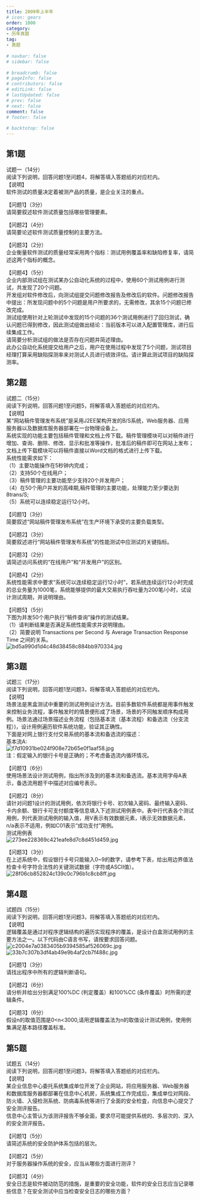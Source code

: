 ```yaml
---  
title: 2009年上半年  
# icon: gears  
order: 1000  
category:  
- 历年真题  
tag:  
- 真题  
  
# navbar: false  
# sidebar: false  
  
# breadcrumb: false  
# pageInfo: false  
# contributors: false  
# editLink: false  
# lastUpdated: false  
# prev: false  
# next: false  
comment: false  
# footer: false  
  
# backtotop: false  
---  
```

## 第1题 ##

试题一（14分）  
阅读下列说明，回答问题1至问题4，将解答填入答题纸的对应栏内。  
【说明】  
软件测试的质量决定着被测产品的质量，是企业关注的重点。  
  
【问题1】（3分）  
请简要叙述软件测试质量包括哪些管理要素。  
  
【问题2】（4分）  
请简要论述软件测试质量控制的主要方法。  
  
【问题3】（2分）  
企业衡量软件测试的质量经常采用两个指标：测试用例覆盖率和缺陷修复率，请简述这两个指标的概念。  
  
【问题4】（5分）  
企业内部测试组在测试某办公自动化系统的过程中，使用60个测试用例进行测试，共发现了20个问题。  
开发组对软件修改后，向测试组提交问题修改报告及修改后的软件。问题修改报告中提出：所发现问题中的5个问题是用户所要求的，无需修改，其余15个问题已修改完成。  
测试组使用针对上轮测试中发现的15个问题的36个测试用例进行了回归测试，确认问题已得到修改，因此测试组做出结论：当前版本可以进入配置管理库，进行后续集成工作。  
请简要分析测试组的做法是否存在问题并简述理由。  
此办公自动化系统提交给用户之后，用户在使用过程中发现了5个问题，测试项目经理打算采用缺陷探测率来对测试人员进行绩效评估。请计算此测试项目的缺陷探测率。  


## 第2题 ##

试题二（15分）  
阅读下列说明，回答问题1至问题5，将解答填入答题纸的对应栏内。  
【说明】  
某“网站稿件管理发布系统”是采用J2EE架构开发的B/S系统，Web服务器、应用服务器以及数据库服务器部署在一台物理设备上。  
系统实现的功能主要包括稿件管理和文档上传下载。稿件管理模块可以对稿件进行增加、查询、删除、修改、显示和批准等操作，批准后的稿件即可在网站上发布；文档上传下载模块可以将稿件直接以Word文档的格式进行上传下载。  
系统性能需求如下：  
（1）主要功能操作在5秒钟内完成；  
（2）支持50个在线用户；  
（3）稿件管理的主要功能至少支持20个并发用户；  
（4）在50个用户并发的高峰期,稿件管理的主要功能，处理能力至少要达到8trans/S;  
（5）系统可以连续稳定运行12小时。  
  
【问题1】（3分）  
简要叙述“网站稿件管理发布系统”在生产环境下承受的主要负载类型。  
  
【问题2】（3分）  
简要叙述进行“网站稿件管理发布系统”的性能测试中应测试的关键指标。  
  
【问题3】（2分）  
请简述访问系统的“在线用户”和“并发用户”的区别。  
  
【问题4】（2分）  
系统性能需求中要求“系统可以连续稳定运行12小时”，若系统连续运行12小时完成的总业务量为1000笔，系统能够提供的最大交易执行吞吐量为200笔/小时，试设计测试周期，并说明理由。  
  
【问题5】（5分）  
下图为并发50个用户执行“稿件查询”操作的测试结果。  
（1）请判断结果是否满足系统性能需求并说明理由。  
（2）简要说明 Transactions per Second 与 Average Transaction Response Time 之间的关系。  
![bd5a990d1d4c48d38458c884bb970334.jpg][]  


## 第3题 ##

试题三（17分）  
阅读下列说明，回答问题1至问题3，将解答填入答题纸的对应栏内。  
【说明】  
场景法是黑盒测试中重要的测试用例设计方法。目前多数软件系统都是用事件触发来控制业务流程，事件触发时的情景便形成了场景，场景的不同触发顺序构成用例。场景法通过场景描述业务流程（包括基本流（基本流程）和备选流（分支流程）)，设计用例遍历软件系统功能，验证其正确性。  
下面是对网上银行支付交易系统的基本流和备选流的描述：  
基本流A:  
![f7d10931be024f908e72b65e0f1aaf58.jpg][]  
注：假定输入的银行卡号是正确的；不考虑备选流内循环情况。  
  
【问题1】（6分）  
使用场景法设计测试用例，指出所涉及到的基本流和备选流。基本流用字母A表示，备选流用题干中描述对应编号表示。  
  
【问题2】（8分）  
请针对问题1设计的测试用例，依次将银行卡号、初次输入密码、最终输入密码、卡内余额、银行卡可支付额度等信息填入下述测试用例表中。表中行代表各个测试用例，列代表测试用例的输入值，用V表示有效数据元素，I表示无效数据元素，n/a表示不适用，例如C01表示“成功支付”用例。  
测试用例表  
![273ee228369c421eafe8d7c8d451d459.jpg][]  
  
【问题3】（3分）  
在上述系统中，假设银行卡号只能输入0~9的数字，请参考下表，给出用边界值法检查卡号字符合法性的关键测试数据（字符或ASCII值）。  
![28f06cb852824c139c0c796b1c8cb8ff.jpg][]  


## 第4题 ##

试题四（15分）  
阅读下列说明，回答问题1至问题3，将解答填入答题纸的对应栏内。  
【说明】  
逻辑覆盖是通过对程序逻辑结构的遍历实现程序的覆盖，是设计白盒测试用例的主要方法之一。以下代码由C语言书写，请按要求回答问题。  
![c2004e7a0383405b9394585af526069c.jpg][]  
![33b7c307b3df4ab49e9b4af2cb7f488c.jpg][]  
  
【问题1】（3分）  
请找出程序中所有的逻辑判断语句。  
  
【问题2】（6分）  
请分析并给出分别满足100%DC (判定覆盖）和100%CC (条件覆盖）时所需的逻辑条件。  
  
【问题3】（6分）  
假设n的取值范围是0&lt;n&lt;3000,请用逻辑覆盖法为n的取值设计测试用例，使用例集满足基本路径覆盖标准。  


## 第5题 ##

试题五（14分）  
阅读下列说明，回答问题1至问题3，将解答填入答题纸的对应栏内。  
【说明】  
某企业信息中心委托系统集成单位开发了企业网站，将应用服务器、Web服务器和数据库服务器都部署在信息中心机房，系统集成工作完成后，集成单位对网段、防火墙、入侵检测系统、防病毒系统等进行了全面的安全检査，向信息中心提交了安全测评报告。  
信息中心主管认为该测评报告不够全面，要求尽可能提供系统的、多层次的、深入的安全测评报告。  
  
【问题1】（5分）  
请简述系统的安全防护体系包括的层次。  
  
【问题2】（5分）  
对于服务器操作系统的安全，应当从哪些方面进行测评？  
  
【问题3】（4分）  
安全日志是软件被动防范的措施，是重要的安全功能，软件的安全日志应当记录哪些信息？在安全测试中应当检查安全日志的哪些方面？  



[bd5a990d1d4c48d38458c884bb970334.jpg]: https://www.xkxxkx.cn/file/exam/software/软件评测师/案例/第2题/bd5a990d1d4c48d38458c884bb970334.jpg
[f7d10931be024f908e72b65e0f1aaf58.jpg]: https://www.xkxxkx.cn/file/exam/software/软件评测师/案例/第3题/f7d10931be024f908e72b65e0f1aaf58.jpg
[273ee228369c421eafe8d7c8d451d459.jpg]: https://www.xkxxkx.cn/file/exam/software/软件评测师/案例/第3题/273ee228369c421eafe8d7c8d451d459.jpg
[28f06cb852824c139c0c796b1c8cb8ff.jpg]: https://www.xkxxkx.cn/file/exam/software/软件评测师/案例/第3题/28f06cb852824c139c0c796b1c8cb8ff.jpg
[c2004e7a0383405b9394585af526069c.jpg]: https://www.xkxxkx.cn/file/exam/software/软件评测师/案例/第4题/c2004e7a0383405b9394585af526069c.jpg
[33b7c307b3df4ab49e9b4af2cb7f488c.jpg]: https://www.xkxxkx.cn/file/exam/software/软件评测师/案例/第4题/33b7c307b3df4ab49e9b4af2cb7f488c.jpg
